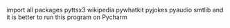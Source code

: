 import all packages 
pyttsx3
wikipedia
pywhatkit
pyjokes
pyaudio
smtlib
and it is better to run this program on Pycharm
